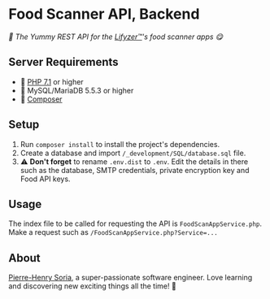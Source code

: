 # Food Scanner API, Backend

*🍳 The Yummy REST API for the [Lifyzer™](https://lifyzer.com)'s food scanner apps 😋*

## Server Requirements

* 🐘 [PHP 7.1](http://php.net/releases/7_1_0.php) or higher
* 💾 MySQL/MariaDB 5.5.3 or higher
* 🎹 [Composer](https://getcomposer.org)


## Setup

1. Run `composer install` to install the project's dependencies.
2. Create a database and import `/_development/SQL/database.sql` file.
3. ⚠️ **Don't forget** to rename `.env.dist` to `.env`. Edit the details in there such as the database, SMTP credentials, private encryption key and Food API keys.


## Usage

The index file to be called for requesting the API is `FoodScanAppService.php`. Make a request such as `/FoodScanAppService.php?Service=...`


## About

[Pierre-Henry Soria](https://pierrehenry.be), a super-passionate software engineer. Love learning and discovering new exciting things all the time! 🚀
